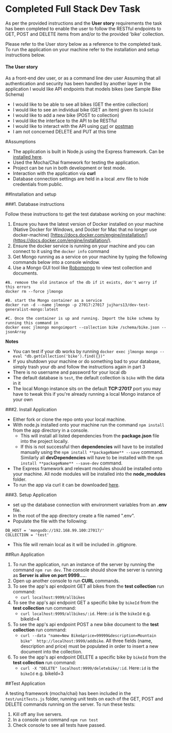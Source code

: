 # Completed Full Stack Dev Task

As per the provided instructions and the **User story** requirements the task has been completed to enable the user to follow the RESTful endpoints to GET, POST and DELETE items from and/or to the provided 'bike' collection.

Please refer to the User story below as a reference to the completed task. To run the application on your machine refer to the installation and setup instructions below.

#### The User story
As a front-end dev user, or as a command line dev user
Assuming that all authentication and security has been handled by another layer in the application
I would like API endpoints that models bikes (see Sample Bike Schema)
- I would like to be able to see all bikes (GET the entire collection)
- I would like to see an individual bike (GET an item) given its `bikeId`
- I would like to add a new bike (POST to collection) 
- I would like the interface to the API to be RESTful
- I would like to interact with the API using [curl](https://curl.haxx.se/) or [postman](https://www.getpostman.com/)
- I am not concerned DELETE and PUT at this time

#Assumptions
- The application is built in Node.js using the Express framework. Can be [installed here](https://nodejs.org/en/download/).
- Used the Mocha/Chai framework for testing the application.
- Project can be run in both development or test mode.
- Interaction with the application via **curl** 
- Database connection settings are held in a local .env file to hide credentials from public. 

##Installation and setup

###1. Database instructions

Follow these instructions to get the test database working on your machine:

1. Ensure you have the latest version of Docker installed on your machine (Native Docker for Windows, and Docker for Mac that no longer use docker-machine) [https://docs.docker.com/engine/installation/](https://docs.docker.com/engine/installation/).
2. Ensure the docker service is running on your machine and you can connect to it using the `docker info` command
3. Get Mongo running as a service on your machine by typing the following commands below into a console window.
4. Use a Mongo GUI tool like [Robomongo](https://robomongo.org/) to view test collection and documents. 

```
#A. remove the old instance of the db if it exists, don't worry if this errors 
docker rm --force jlmongo

#B. start the Mongo container as a service
docker run -d --name jlmongo -p 27017:27017 jujhars13/dev-test-generalist-mongo:latest

#C. Once the container is up and running. Import the bike schema by running this command in
docker exec jlmongo mongoimport --collection bike /schema/bike.json --jsonArray

```

**Notes**
- You can test if your db works by running `docker exec jlmongo mongo --eval "db.getCollection('bike').find({})"` 
- If you shutdown your machine or do something bad to your database, simply trash your db and follow the instructions again in part 3
- There is no username and password for your local db
- The default database is `test`, the default collection is `bike` with the data in it
- The local Mongo instance sits on the default **TCP:27017** port you may have to tweak this if you're already running a local Mongo instance of your own
 
###2. Install Application

- Either fork or clone the repo onto your local machine.    
- With node.js installed onto your machine run the command ```npm install``` from the app directory in a console.
    - This will install all listed dependencies from the **package.json** file into the project locally.
    - If this is not successful then **dependencies** will have to be installed manually using the ```npm install **packageName** --save``` command. 
    Similarly all **devDependencies** will have to be installed with the ```npm install **packageName** --save-dev``` command.   
- The Express framework and relevant modules should be installed onto your machine. All node modules will be installed into the **node_modules** folder.
- To run the app via curl it can be downloaded [here](https://curl.haxx.se/). 
       
###3. Setup Application    

- set up the database connection with environment variables from an **.env** file.
- In the root of the app directory create a file named ".env".    
 - Populate the file with the following:
 ```
 DB_HOST = 'mongodb://192.168.99.100:27017/'
 COLLECTION = 'test'
 ```

- This file will remain local as it will be included in .gitignore. 

##Run Application

1. To run the application, run an instance of the server by running the command ```npm run dev```. The console should show the server is running as **Server is alive on port 9999....**.
2. Open up another console to run **CURL** commands.
3. To see the app's api endpoint GET all bikes from the **test collection** run command:
    - ```curl localhost:9999/allbikes```
4. To see the app's api endpoint GET a specific bike by ```bikeId``` from the **test collection** run command:
      - ```curl localhost:9999/allbikes/:id```. Here```:id``` is the ```bikeId``` e.g. bikeId=4
5. To see the app's api endpoint POST a new bike document to the **test collection** run command:
      - ```curl --data "name=New Bike&price=99999&description=Mountain bike"  http://localhost:9999/addbike```. All three fields (name, description and price) must be populated in order to insert a new document into the collection.  
6. To see the app's api endpoint DELETE a specific bike by ```bikeId``` from the **test collection** run command:
      - ```curl -X "DELETE" localhost:9999/deletebike/:id```. Here```:id``` is the ```bikeId``` e.g. bikeId=3     

##Test Application

A testing framework (mocha/chai) has been included in the ```test/unitTests.js``` folder, running unit tests on each of the GET, POST and DELETE commands running on the server. To run these tests:

  1. Kill off any live servers.
  2. In a console run command ```npm run test```
  3. Check console to see all tests have passed.
 
 





